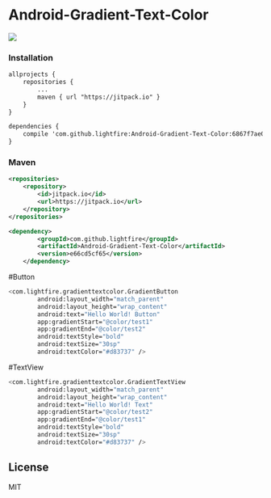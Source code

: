 # Android-Gradient-Text-Color

[![](https://jitpack.io/v/lightfire/Android-Gradient-Text-Color.svg)](https://jitpack.io/#lightfire/Android-Gradient-Text-Color)


### Installation

```xml
allprojects {
	repositories {
		...
		maven { url "https://jitpack.io" }
	}
}
```

```xml
dependencies {
    compile 'com.github.lightfire:Android-Gradient-Text-Color:6867f7ae0f'
}
```


### Maven
```xml
<repositories>
	<repository>
		<id>jitpack.io</id>
		<url>https://jitpack.io</url>
	</repository>
</repositories>
```



```xml
<dependency>
	    <groupId>com.github.lightfire</groupId>
	    <artifactId>Android-Gradient-Text-Color</artifactId>
	    <version>e66cd5cf65</version>
	</dependency>
```



#Button
```sh
<com.lightfire.gradienttextcolor.GradientButton
        android:layout_width="match_parent"
        android:layout_height="wrap_content"
        android:text="Hello World! Button"
        app:gradientStart="@color/test1"
        app:gradientEnd="@color/test2"
        android:textStyle="bold"
        android:textSize="30sp"
        android:textColor="#d83737" />
```


#TextView
```sh
<com.lightfire.gradienttextcolor.GradientTextView
        android:layout_width="match_parent"
        android:layout_height="wrap_content"
        android:text="Hello World! Text"
        app:gradientStart="@color/test2"
        app:gradientEnd="@color/test1"
        android:textStyle="bold"
        android:textSize="30sp"
        android:textColor="#d83737" />
```







License
----

MIT
